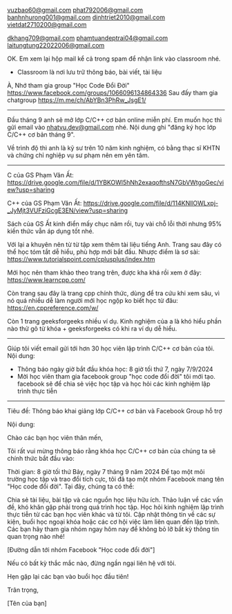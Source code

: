 vuzbao60@gmail.com
phat792006@gmail.com
banhnhurong001@gmail.com
dinhtriet2010@gmail.com
vietdat2710200@gmail.com



dkhang709@gmail.com
phamtuandeptrai04@gmail.com
laitungtung22022006@gmail.com


OK. Em xem lại hộp mail kể cả trong spam để nhận link vào classroom nhé.
- Classroom là nơi lưu trữ thông báo, bài viết, tài liệu

À, Nhớ tham gia group "Học Code Đổi Đời" https://www.facebook.com/groups/1066096134864336
Sau đấy tham gia chatgroup https://m.me/ch/AbYBn3PhRw_JsgE1/


---------------------------------------

Đầu tháng 9 anh sẽ mở lớp C/C++ cơ bản online miễn phí. Em muốn học thì gửi email vào nhatvu.dev@gmail.com nhé. Nội dung ghi "đăng ký học lớp C/C++ cơ bản tháng 9".

Về trình độ thì anh là kỹ sư trên 10 năm kinh nghiệm, có bằng thạc sĩ KHTN và chứng chỉ nghiệp vụ sư phạm nên em yên tâm.



---------------------------------------
C của GS Phạm Văn Ất: https://drive.google.com/file/d/1YBKOWl5hNh2exaqofthsN7GbVWtgoGec/view?usp=sharing

C++ của GS Phạm Văn Ất:
https://drive.google.com/file/d/114KNllOWLxpj-_JyMjt3VUFziGcgE3EN/view?usp=sharing

Sách của GS Ất kinh điển mấy chục năm rồi, tuy vài chỗ lỗi thời nhưng 95% kiến thức vẫn áp dụng tốt nhé.

Với lại a khuyên nên từ từ tập xem thêm tài liệu tiếng Anh. Trang sau đây có thể học tóm tắt dễ hiểu, phù hợp mới bắt đầu. Nhược điểm là sơ sài:
https://www.tutorialspoint.com/cplusplus/index.htm

Mới học nên tham khảo theo trang trên, được kha khá rồi xem ở đây:
https://www.learncpp.com/

Còn trang sau đây là trang cpp chính thức, dùng để tra cứu khi xem sâu, vì nó quá nhiều dễ làm người mới học ngộp ko biết học từ đâu: https://en.cppreference.com/w/

Còn 1 trang geeksforgeeks nhiều ví dụ. Kinh nghiệm của a là khó hiểu phần nào thử gõ từ khóa + geeksforgeeks có khi ra ví dụ dễ hiểu.


----------------------------------------------



Giúp tôi viết email gửi tới hơn 30 học viên lập trình C/C++ cơ bản của tôi. Nội dung:

- Thông báo ngày giờ bắt đầu khóa học: 8 giờ tối thứ 7, ngày 7/9/2024
- Mời học viên tham gia facebook group "học code đổi đời" tôi mới tạo. facebook sẽ để chia sẻ việc học tập và học hỏi các kinh nghiệm lập trình thực tiễn 


----------------------------------------------

Tiêu đề: Thông báo khai giảng lớp C/C++ cơ bản và Facebook Group hỗ trợ

Nội dung:

Chào các bạn học viên thân mến,

Tôi rất vui mừng thông báo rằng khóa học C/C++ cơ bản của chúng ta sẽ chính thức bắt đầu vào:

Thời gian: 8 giờ tối thứ Bảy, ngày 7 tháng 9 năm 2024
Để tạo một môi trường học tập và trao đổi tích cực, tôi đã tạo một nhóm Facebook mang tên "Học code đổi đời". Tại đây, chúng ta có thể:

Chia sẻ tài liệu, bài tập và các nguồn học liệu hữu ích.
Thảo luận về các vấn đề, khó khăn gặp phải trong quá trình học tập.
Học hỏi kinh nghiệm lập trình thực tiễn từ các bạn học viên khác và từ tôi.
Cập nhật thông tin về các sự kiện, buổi học ngoại khóa hoặc các cơ hội việc làm liên quan đến lập trình.
Các bạn hãy tham gia nhóm ngay hôm nay để không bỏ lỡ bất kỳ thông tin quan trọng nào nhé!

[Đường dẫn tới nhóm Facebook "Học code đổi đời"]

Nếu có bất kỳ thắc mắc nào, đừng ngần ngại liên hệ với tôi.

Hẹn gặp lại các bạn vào buổi học đầu tiên!

Trân trọng,

[Tên của bạn]